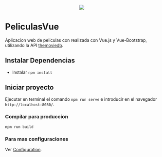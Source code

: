 <p align="center">
  <a href="https://www.buymeacoffee.com/cmurestudillos"><img src="https://img.buymeacoffee.com/button-api/?text=Buy me a coffee&emoji=&slug=cmurestudillos&button_colour=FFDD00&font_colour=000000&font_family=Cookie&outline_colour=000000&coffee_colour=ffffff"></a>
</p>

# PeliculasVue

Aplicacion web de peliculas con realizada con Vue.js y Vue-Bootstrap, utilizando la API [themoviedb](https://www.themoviedb.org).

## Instalar Dependencias
- Instalar `npm install`

## Iniciar proyecto
Ejecutar en terminal el comando `npm run serve` e introducir en el navegador `http://localhost:8080/`.

### Compilar para produccion
`npm run build`

### Para mas configuraciones
Ver [Configuration](https://cli.vuejs.org/config/).
